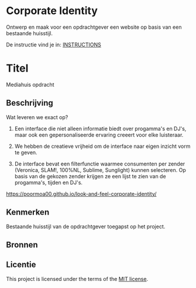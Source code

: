 # Corporate Identity

Ontwerp en maak voor een opdrachtgever een website op basis van een bestaande huisstijl.

De instructie vind je in: [INSTRUCTIONS](https://github.com/fdnd-task/look-and-feel-corporate-identity/blob/main/docs/INSTRUCTIONS.md)


# Titel
Mediahuis opdracht

## Beschrijving
Wat leveren we exact op?

1. Een interface die niet alleen informatie biedt over progamma's en DJ's, maar ook een gepersonaliseerde ervaring creeert voor elke luisteraar.

2. We hebben de creatieve vrijheid om de interface naar eigen inzicht vorm te geven.

3. De interface bevat een filterfunctie waarmee consumenten per zender (Veronica, SLAM!, 100%NL, Sublime, Sunglight) kunnen selecteren. Op basis van de gekozen zender krijgen ze een lijst te zien van de progamma's, tijden en DJ's.

https://poormoa00.github.io/look-and-feel-corporate-identity/

## Kenmerken
Bestaande huisstijl van de opdrachtgever toegapst op het project.

## Bronnen

## Licentie

This project is licensed under the terms of the [MIT license](./LICENSE).
